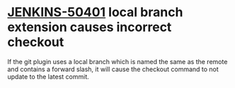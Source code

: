 # [JENKINS-50401](https://issues.jenkins-ci.org/browse/JENKINS-50401) local branch extension causes incorrect checkout

If the git plugin uses a local branch which is named the same as the
remote and contains a forward slash, it will cause the checkout command
to not update to the latest commit.
